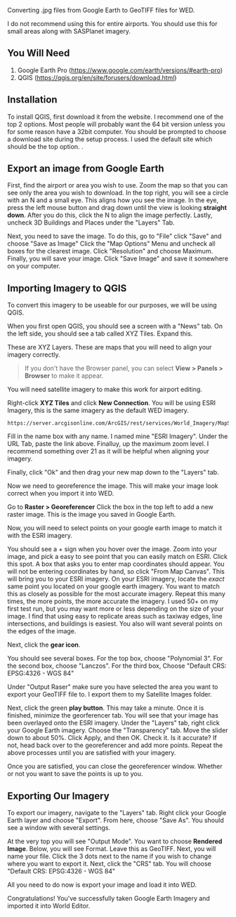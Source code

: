 Converting .jpg files from Google Earth to GeoTIFF files for WED.

I do not recommend using this for entire airports. You should use this for small areas along with SASPlanet imagery.

## You Will Need
1. Google Earth Pro (https://www.google.com/earth/versions/#earth-pro)
2. QGIS (https://qgis.org/en/site/forusers/download.html)

## Installation
To install QGIS, first download it from the website. I recommend one of the top 2 options. Most people will probably want the 64 bit version unless you for some reason have a 32bit computer. You should be prompted to choose a download site during the setup process. I used the default site which should be the top option. .
## Export an image from Google Earth

First, find the airport or area you wish to use. Zoom the map so that you can see only the area you wish to download. 
In the top right, you will see a circle with an N and a small eye. This aligns how you see the image. In the eye, press the left mouse button and drag down until the view is looking **straight down**. After you do this, click the N to align the image perfectly. Lastly, uncheck 3D Buildings and Places under the "Layers" Tab.

Next, you need to save the image. 
To do this, go to "File" click "Save" and choose "Save as Image"
Click the "Map Options" Menu and uncheck all boxes for the clearest image. Click "Resolution" and choose Maximum. Finally, you will save your image. Click "Save Image" and save it somewhere on your computer.

## Importing Imagery to QGIS

To convert this imagery to be useable for our purposes, we will be using QGIS. 

When you first open QGIS, you should see a screen with a "News" tab. On the left side, you should see a tab called XYZ Tiles. Expand this. 

These are XYZ Layers. These are maps that you will need to align your imagery correctly.

> If you don't have the Browser panel, you can select **View > Panels > Browser** to make it appear.

You will need satellite imagery to make this work for airport editing.

Right-click **XYZ Tiles** and click **New Connection**. You will be using ESRI Imagery, this is the same imagery as the default WED imagery.

```
https://server.arcgisonline.com/ArcGIS/rest/services/World_Imagery/MapServer/tile/{z}/{y}/{x}
```

Fill in the name box with any name. I named mine "ESRI Imagery". Under the URL Tab, paste the link above. Finalluy, up the maximum zoom level. I recommend something over 21 as it will be helpful when aligning your imagery.

Finally, click "Ok" and then drag your new map down to the "Layers" tab.

Now we need to georeference the image. This will make your image look correct when you import it into WED.

Go to **Raster > Georeferencer**
Click the box in the top left to add a new raster image. This is the image you saved in Google Earth.

Now, you will need to select points on your google earth image to match it with the ESRI imagery.

You should see a + sign when you hover over the image. Zoom into your image, and pick a easy to see point that you can easily match on ESRI. Click this spot.
A box that asks you to enter map coordinates should appear. You will not be entering coordinates by hand, so click "From Map Canvas". This will bring you to your ESRI imagery. On your ESRI imagery, locate the *exact* same point you located on your google earth imagery. You want to match this as closely as possible for the most accurate imagery. 
Repeat this many times, the more points, the more accurate the imagery. I used 50+ on my first test run, but you may want more or less depending on the size of your image. I find that using easy to replicate areas such as taxiway edges, line intersections, and buildings is easiest. You also will want several points on the edges of the image.

Next, click the **gear icon**.

You should see several boxes. For the top box, choose "Polynomial 3". For the second box, choose "Lanczos". For the third box, Choose "Default CRS: EPSG:4326 - WGS 84"

Under "Output Raser" make sure you have selected the area you want to export your GeoTIFF file to. I export them to my Satellite Images folder.

Next, click the green **play button**. This may take a minute. Once it is finished, minimize the georferencer tab. You will see that your image has been overlayed onto the ESRI imagery. Under the "Layers" tab, right click your Google Earth imagery. Choose the "Transparency" tab. Move the slider down to about 50%. Click Apply, and then OK. Check it. Is it accurate? If not, head back over to the georeferencer and add more points. Repeat the above processes until you are satisfied with your imagery.

Once you are satisfied, you can close the georeferencer window. Whether or not you want to save the points is up to you. 

## Exporting Our Imagery

To export our imagery, navigate to the "Layers" tab. Right click your Google Earth layer and choose "Export". From here, choose "Save As". You should see a window with several settings.

At the very top you will see "Output Mode". You want to choose **Rendered Image**. Below, you will see Format. Leave this as GeoTIFF. Next, you will name your file. Click the 3 dots next to the name if you wish to change where you want to export it. Next, click the "CRS" tab. You will choose "Default CRS: EPSG:4326 - WGS 84"

All you need to do now is export your image and load it into WED. 

Congratulations! You've successfully taken Google Earth Imagery and imported it into World Editor.




